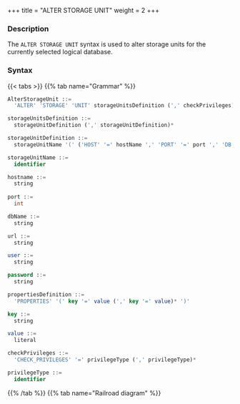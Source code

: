 +++
title = "ALTER STORAGE UNIT"
weight = 2
+++

### Description

The `ALTER STORAGE UNIT` syntax is used to alter storage units for the currently selected logical database.

### Syntax

{{< tabs >}}
{{% tab name="Grammar" %}}
```sql
AlterStorageUnit ::=
  'ALTER' 'STORAGE' 'UNIT' storageUnitsDefinition (',' checkPrivileges)?

storageUnitsDefinition ::=
  storageUnitDefinition (',' storageUnitDefinition)*

storageUnitDefinition ::=
  storageUnitName '(' ('HOST' '=' hostName ',' 'PORT' '=' port ',' 'DB' '=' dbName | 'URL' '=' url) ',' 'USER' '=' user (',' 'PASSWORD' '=' password)? (',' propertiesDefinition)?')'

storageUnitName ::=
  identifier

hostname ::=
  string
    
port ::=
  int

dbName ::=
  string

url ::=
  string

user ::=
  string

password ::=
  string

propertiesDefinition ::=
  'PROPERTIES' '(' key '=' value (',' key '=' value)* ')'

key ::=
  string

value ::=
  literal

checkPrivileges ::=
  'CHECK_PRIVILEGES' '=' privilegeType (',' privilegeType)*

privilegeType ::=
  identifier
```
{{% /tab %}}
{{% tab name="Railroad diagram" %}}
<iframe frameborder="0" name="diagram" id="diagram" width="100%" height="100%"></iframe>
{{% /tab %}}
{{< /tabs >}}

### Supplement

- Before altering the storage units, please confirm that a database exists in Proxy, and execute the `use` command to select a database;
- `ALTER STORAGE UNIT` is not allowed to change the real data source associated with this storageUnit (determined by host, port and db);
- `ALTER STORAGE UNIT` will switch the connection pool. This operation may affect the ongoing business, please use it with caution;
- Please confirm that the storage unit to be altered can be connected successfully, otherwise the altering will fail;
- `PROPERTIES` is optional, used to customize connection pool properties, `key` must be the same as the connection pool property name;
- `CHECK_PRIVILEGES` can be specified to check privileges of the storage unit user. The supported types of `privilegeType` are `SELECT`, `XA`, `PIPELINE`, and `NONE`. The default value is `SELECT`. When `NONE` is included in the type list, the privilege check is skipped.

### Example

- Alter storage unit using HOST & PORT method

```sql
ALTER STORAGE UNIT ds_0 (
    HOST="127.0.0.1",
    PORT=3306,
    DB="db_0",
    USER="root",
    PASSWORD="root"
);
```

- Alter storage unit and set connection pool properties using HOST & PORT method

```sql
ALTER STORAGE UNIT ds_1 (
    HOST="127.0.0.1",
    PORT=3306,
    DB="db_1",
    USER="root",
    PASSWORD="root",
    PROPERTIES("maximumPoolSize"=10)
);
```

- Alter storage unit and set connection pool properties using URL method

```sql
ALTER STORAGE UNIT ds_2 (
    URL="jdbc:mysql://127.0.0.1:3306/db_2?serverTimezone=UTC&useSSL=false&allowPublicKeyRetrieval=true",
    USER="root",
    PASSWORD="root",
    PROPERTIES("maximumPoolSize"=10,"idleTimeout"=30000)
);
```

- Check `SELECT`, `XA` and `PIPELINE` privileges when altering

```sql
ALTER STORAGE UNIT ds_2 (
    URL="jdbc:mysql://127.0.0.1:3306/db_2?serverTimezone=UTC&useSSL=false&allowPublicKeyRetrieval=true",
    USER="root",
    PASSWORD="root",
    PROPERTIES("maximumPoolSize"=10,"idleTimeout"=30000)
), CHECK_PRIVILEGES=SELECT,XA,PIPELINE;
```

### Reserved word

`ALTER`, `STORAGE`, `UNIT`, `HOST`, `PORT`, `DB`, `USER`, `PASSWORD`, `PROPERTIES`, `URL`, `CHECK_PRIVILEGES`

### Related links

- [Reserved word](/en/user-manual/shardingsphere-proxy/distsql/syntax/reserved-word/)
